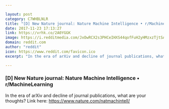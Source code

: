```yaml
---

layout: post
category: C7WHBLNLR
title: "[D] New Nature journal: Nature Machine Intelligence • r/MachineLearning"
date: 2017-11-23 17:13:27
link: https://vrhk.co/2A0YGGK
image: https://i.redditmedia.com/JxOwRCX2s3PHCeIHXS44qofFuH2yHMzxzTjtSAhOM0w.jpg?w=216&s=1051a3abd9f34867d02fbb525330ad68
domain: reddit.com
author: "reddit"
icon: https://www.reddit.com/favicon.ico
excerpt: "In the era of arXiv and decline of journal publications, what are your thoughts? Link here: <https://www.nature.com/natmachintell/>"

---
```


### [D] New Nature journal: Nature Machine Intelligence • r/MachineLearning

In the era of arXiv and decline of journal publications, what are your thoughts? Link here: <https://www.nature.com/natmachintell/>